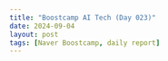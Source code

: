 ```yaml
---
title: "Boostcamp AI Tech (Day 023)"
date: 2024-09-04
layout: post
tags: [Naver Boostcamp, daily report]
---
```

